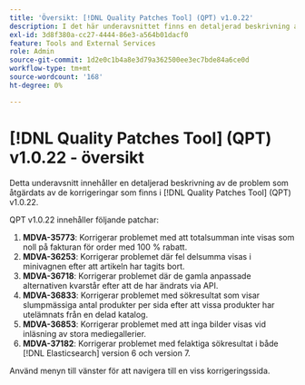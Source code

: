 ```yaml
---
title: 'Översikt: [!DNL Quality Patches Tool] (QPT) v1.0.22'
description: I det här underavsnittet finns en detaljerad beskrivning av de problem som åtgärdats av de korrigeringar som finns i  [!DNL Quality Patches Tool] (QPT) v1.0.22.
exl-id: 3d8f380a-cc27-4444-86e3-a564b01dacf0
feature: Tools and External Services
role: Admin
source-git-commit: 1d2e0c1b4a8e3d79a362500ee3ec7bde84a6ce0d
workflow-type: tm+mt
source-wordcount: '168'
ht-degree: 0%

---
```


# [!DNL Quality Patches Tool] (QPT) v1.0.22 - översikt

Detta underavsnitt innehåller en detaljerad beskrivning av de problem som åtgärdats av de korrigeringar som finns i [!DNL Quality Patches Tool] (QPT) v1.0.22.

QPT v1.0.22 innehåller följande patchar:

1. **MDVA-35773**: Korrigerar problemet med att totalsumman inte visas som noll på fakturan för order med 100 % rabatt.
1. **MDVA-36253**: Korrigerar problemet där fel delsumma visas i minivagnen efter att artikeln har tagits bort.
1. **MDVA-36718**: Korrigerar problemet där de gamla anpassade alternativen kvarstår efter att de har ändrats via API.
1. **MDVA-36833**: Korrigerar problemet med sökresultat som visar slumpmässiga antal produkter per sida efter att vissa produkter har utelämnats från en delad katalog.
1. **MDVA-36853**: Korrigerar problemet med att inga bilder visas vid inläsning av stora mediegallerier.
1. **MDVA-37182**: Korrigerar problemet med felaktiga sökresultat i både [!DNL Elasticsearch] version 6 och version 7.

Använd menyn till vänster för att navigera till en viss korrigeringssida.
